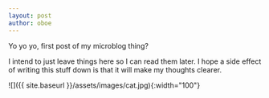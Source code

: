 ```yaml
---
layout: post
author: oboe
---
```


Yo yo yo, first post of my microblog thing?

I intend to just leave things here so I can read them later.
I hope a side effect of writing this stuff down is that it will make my thoughts clearer.

![]({{ site.baseurl }}/assets/images/cat.jpg){:width="100"}
